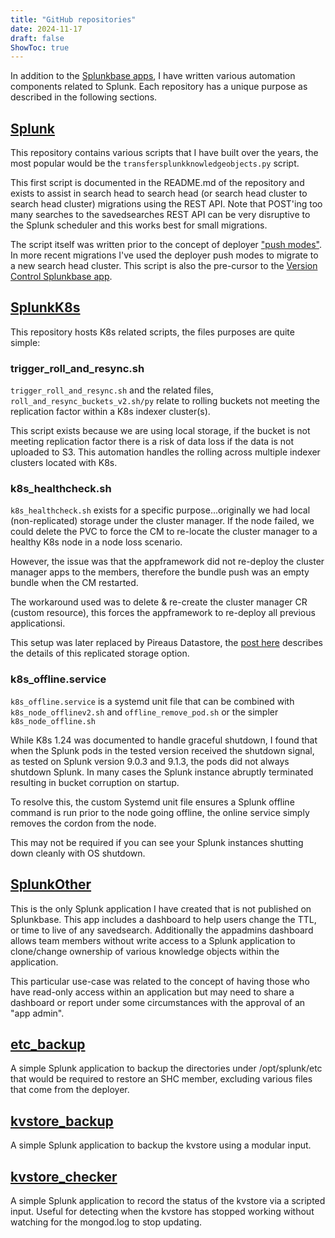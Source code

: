 ```yaml
---
title: "GitHub repositories"
date: 2024-11-17
draft: false
ShowToc: true
---
```


In addition to the [Splunkbase apps](/posts/splunkbase-apps/), I have written various automation components related to Splunk.
Each repository has a unique purpose as described in the following sections.

## [Splunk](https://github.com/gjanders/Splunk)
This repository contains various scripts that I have built over the years, the most popular would be the `transfersplunkknowledgeobjects.py` script.

This first script is documented in the README.md of the repository and exists to assist in search head to search head (or search head cluster to search head cluster) migrations using the REST API. Note that POST'ing too many searches to the savedsearches REST API can be very disruptive to the Splunk scheduler and this works best for small migrations.

The script itself was written prior to the concept of deployer ["push modes"](https://docs.splunk.com/Documentation/Splunk/latest/DistSearch/PropagateSHCconfigurationchanges#Choose_a_deployer_push_mode). In more recent migrations I've used the deployer push modes to migrate to a new search head cluster. This script is also the pre-cursor to the [Version Control Splunkbase app](https://splunkbase.splunk.com/app/4355).

## [SplunkK8s](https://github.com/gjanders/SplunkK8s)

This repository hosts K8s related scripts, the files purposes are quite simple:

### trigger_roll_and_resync.sh 
`trigger_roll_and_resync.sh` and the related files, `roll_and_resync_buckets_v2.sh/py` relate to rolling buckets not meeting the replication factor within a K8s indexer cluster(s).

This script exists because we are using local storage, if the bucket is not meeting replication factor there is a risk of data loss if the data is not uploaded to S3. This automation handles the rolling across multiple indexer clusters located with K8s.

### k8s_healthcheck.sh
`k8s_healthcheck.sh` exists for a specific purpose...originally we had local (non-replicated) storage under the cluster manager. If the node failed, we could delete the PVC to force the CM to re-locate the cluster manager to a healthy K8s node in a node loss scenario.

However, the issue was that the appframework did not re-deploy the cluster manager apps to the members, therefore the bundle push was an empty bundle when the CM restarted.

The workaround used was to delete & re-create the cluster manager CR (custom resource), this forces the appframework to re-deploy all previous applicationsi.

This setup was later replaced by Pireaus Datastore, the [post here](/posts/kubernetes-storage) describes the details of this replicated storage option.


### k8s_offline.service
`k8s_offline.service` is a systemd unit file that can be combined with `k8s_node_offlinev2.sh` and `offline_remove_pod.sh` or the simpler `k8s_node_offline.sh`

While K8s 1.24 was documented to handle graceful shutdown, I found that when the Splunk pods in the tested version received the shutdown signal, as tested on Splunk version 9.0.3 and 9.1.3, the pods did not always shutdown Splunk. In many cases the Splunk instance abruptly terminated resulting in bucket corruption on startup.

To resolve this, the custom Systemd unit file ensures a Splunk offline command is run prior to the node going offline, the online service simply removes the cordon from the node.

This may not be required if you can see your Splunk instances shutting down cleanly with OS shutdown.

## [SplunkOther](https://github.com/gjanders/SplunkOther)

This is the only Splunk application I have created that is not published on Splunkbase. This app includes a dashboard to help users change the TTL, or time to live of any savedsearch. Additionally the appadmins dashboard allows team members without write access to a Splunk application to clone/change ownership of various knowledge objects within the application.

This particular use-case was related to the concept of having those who have read-only access within an application but may need to share a dashboard or report under some circumstances with the approval of an "app admin".

## [etc_backup](https://github.com/gjanders/etc_backup)

A simple Splunk application to backup the directories under /opt/splunk/etc that would be required to restore an SHC member, excluding various files that come from the deployer.

## [kvstore_backup](https://github.com/gjanders/kvstore_backup)

A simple Splunk application to backup the kvstore using a modular input.

## [kvstore_checker](https://github.com/gjanders/kvstore_checker)

A simple Splunk application to record the status of the kvstore via a scripted input. Useful for detecting when the kvstore has stopped working without watching for the mongod.log to stop updating.

